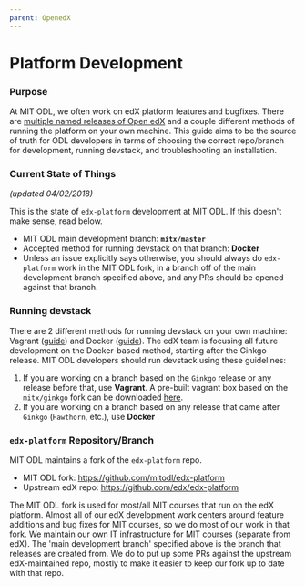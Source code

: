 ```yaml
---
parent: OpenedX
---
```

# Platform Development

### Purpose

At MIT ODL, we often work on edX platform features and bugfixes. There are [multiple named releases of Open edX](https://openedx.atlassian.net/wiki/spaces/DOC/pages/11108700/Open+edX+Releases) and a couple different methods of running the platform on your own machine. This guide aims to be the source of truth for ODL developers in terms of choosing the correct repo/branch for development, running devstack, and troubleshooting an installation.

### Current State of Things

*(updated 04/02/2018)*

This is the state of `edx-platform` development at MIT ODL. If this doesn't make sense, read below.

- MIT ODL main development branch: **`mitx/master`**
- Accepted method for running devstack on that branch: **Docker**
- Unless an issue explicitly says otherwise, you should always do `edx-platform` work in the MIT ODL fork, in a branch off of the main development branch specified above, and any PRs should be opened against that branch.

### Running devstack

There are 2 different methods for running devstack on your own machine: Vagrant ([guide](https://openedx.atlassian.net/wiki/spaces/OpenOPS/pages/60227787/Running+Vagrant-based+Devstack)) and Docker ([guide](https://github.com/edx/devstack)). The edX team is focusing all future development on the Docker-based method, starting after the Ginkgo release. MIT ODL developers should run devstack using these guidelines:

1. If you are working on a branch based on the `Ginkgo` release or any release before that, use **Vagrant**. A pre-built vagrant box based on the `mitx/ginkgo` fork can be downloaded [here](https://s3.amazonaws.com/public.mitx.mit.edu/vagrant/mitx-ginkgo/mitx_devstack_ginkgo.tar.gz).
2. If you are working on a branch based on any release that came after `Ginkgo` (`Hawthorn`, etc.), use **Docker**

### `edx-platform` Repository/Branch

MIT ODL maintains a fork of the `edx-platform` repo.

- MIT ODL fork: https://github.com/mitodl/edx-platform
- Upstream edX repo: https://github.com/edx/edx-platform

The MIT ODL fork is used for most/all MIT courses that run on the edX platform. Almost all of our edX development work centers around feature additions and bug fixes for MIT courses, so we do most of our work in that fork. We maintain our own IT infrastructure for MIT courses (separate from edX). The 'main development branch' specified above is the branch that releases are created from. We do to put up some PRs against the upstream edX-maintained repo, mostly to make it easier to keep our fork up to date with that repo.
